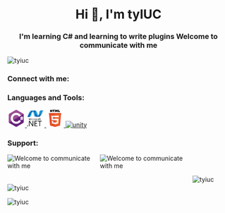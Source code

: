 <h1 align="center">Hi 👋, I'm tyIUC</h1>
<h3 align="center">I'm learning C# and learning to write plugins Welcome to communicate with me</h3>

<p align="left"> <img src="https://komarev.com/ghpvc/?username=tyiuc&label=Profile%20views&color=0e75b6&style=flat" alt="tyiuc" /> </p>

<h3 align="left">Connect with me:</h3>
<p align="left">
</p>

<h3 align="left">Languages and Tools:</h3>
<p align="left"> <a href="https://www.w3schools.com/cs/" target="_blank" rel="noreferrer"> <img src="https://raw.githubusercontent.com/devicons/devicon/master/icons/csharp/csharp-original.svg" alt="csharp" width="40" height="40"/> </a> <a href="https://dotnet.microsoft.com/" target="_blank" rel="noreferrer"> <img src="https://raw.githubusercontent.com/devicons/devicon/master/icons/dot-net/dot-net-original-wordmark.svg" alt="dotnet" width="40" height="40"/> </a> <a href="https://www.w3.org/html/" target="_blank" rel="noreferrer"> <img src="https://raw.githubusercontent.com/devicons/devicon/master/icons/html5/html5-original-wordmark.svg" alt="html5" width="40" height="40"/> </a> <a href="https://unity.com/" target="_blank" rel="noreferrer"> <img src="https://www.vectorlogo.zone/logos/unity3d/unity3d-icon.svg" alt="unity" width="40" height="40"/> </a> </p>

<h3 align="left">Support:</h3>
<p><a href="https://www.buymeacoffee.com/ Welcome to communicate with me"> <img align="left" src="https://cdn.buymeacoffee.com/buttons/v2/default-yellow.png" height="50" width="210" alt=" Welcome to communicate with me" /></a><a href="https://ko-fi.com/ Welcome to communicate with me"> <img align="left" src="https://cdn.ko-fi.com/cdn/kofi3.png?v=3" height="50" width="210" alt=" Welcome to communicate with me" /></a></p><br><br>

<p><img align="left" src="https://github-readme-stats.vercel.app/api/top-langs?username=tyiuc&show_icons=true&locale=en&layout=compact" alt="tyiuc" /></p>

<p>&nbsp;<img align="center" src="https://github-readme-stats.vercel.app/api?username=tyiuc&show_icons=true&locale=en" alt="tyiuc" /></p>

<p><img align="center" src="https://github-readme-streak-stats.herokuapp.com/?user=tyiuc&" alt="tyiuc" /></p>
